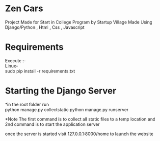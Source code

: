 # Zen Cars
Project Made for Start in College Program by Startup Village 
Made Using Django/Python , Html , Css , Javascript

# Requirements
Execute :-<br>
Linux-<br>
sudo pip install -r requirements.txt 

# Starting the Django Server 
*in the root folder run <br>
python manage.py collectstatic
python manage.py runserver

*Note
The first command is to collect all static files to a temp location and 2nd command is to start the application server 

once the server is started visit
127.0.0.1:8000/home to launch the website 
